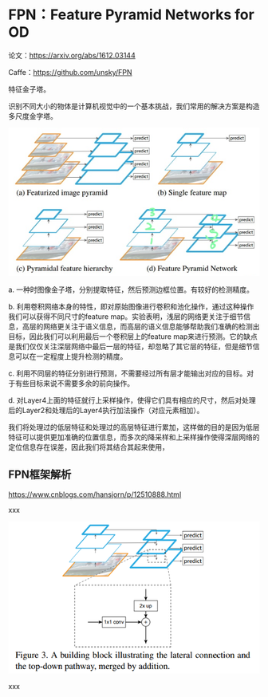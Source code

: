 # FPN：Feature Pyramid Networks for OD

论文：https://arxiv.org/abs/1612.03144

Caffe：https://github.com/unsky/FPN

特征金子塔。

识别不同大小的物体是计算机视觉中的一个基本挑战，我们常用的解决方案是构造多尺度金字塔。

![1593853689564](FPN.assets/1593853689564.png)

a. 一种时图像金子塔，分别提取特征，然后预测边框位置。有较好的检测精度。

b. 利用卷积网络本身的特性，即对原始图像进行卷积和池化操作，通过这种操作我们可以获得不同尺寸的feature map。实验表明，浅层的网络更关注于细节信息，高层的网络更关注于语义信息，而高层的语义信息能够帮助我们准确的检测出目标，因此我们可以利用最后一个卷积层上的feature map来进行预测。它的缺点是我们仅仅关注深层网络中最后一层的特征，却忽略了其它层的特征，但是细节信息可以在一定程度上提升检测的精度。

c. 利用不同层的特征分别进行预测，不需要经过所有层才能输出对应的目标。对于有些目标来说不需要多余的前向操作。

d. 对Layer4上面的特征就行上采样操作，使得它们具有相应的尺寸，然后对处理后的Layer2和处理后的Layer4执行加法操作（对应元素相加）。

我们将处理过的低层特征和处理过的高层特征进行累加，这样做的目的是因为低层特征可以提供更加准确的位置信息，而多次的降采样和上采样操作使得深层网络的定位信息存在误差，因此我们将其结合其起来使用，

## FPN框架解析

https://www.cnblogs.com/hansjorn/p/12510888.html

xxx

![1593856088557](FPN.assets/1593856088557.png)

xxx